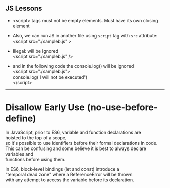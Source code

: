 JS Lessons
----------

- \<script> tags must not be empty elements. 
Must have its own closing element  
- Also, we can run JS in another file using `script` tag with `src` attribute:  
     \<script src="./sampleb.js" ></script>  

- Illegal: will be ignored  
        \<script src="./sampleb.js" />

- and in the following code the console.log() will be ignored  
    \<script src="./sampleb.js">  
        console.log('I will not be executed')  
    \</script>  

---
# Disallow Early Use (no-use-before-define)

In JavaScript, prior to ES6, variable and function declarations are  
 hoisted to the top of a scope,  
so it's possible to use identifiers before their formal declarations in code.   
This can be confusing and some believe it is best to always declare variables and  
 functions before using them.  

In ES6, block-level bindings (let and const) introduce a  
"temporal dead zone" where a ReferenceError will be thrown  
with any attempt to access the variable before its declaration.

